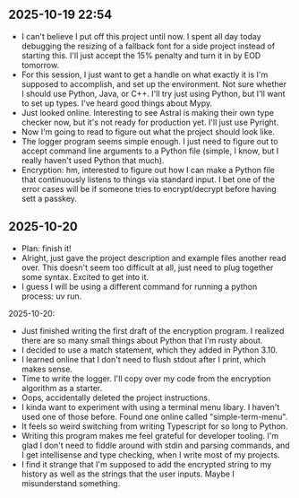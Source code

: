 ## 2025-10-19 22:54

- I can't believe I put off this project until now. I spent all day today debugging the resizing of a fallback font for a side project instead of starting this. I'll just accept the 15% penalty and turn it in by EOD tomorrow.
- For this session, I just want to get a handle on what exactly it is I'm supposed to accomplish, and set up the environment. Not sure whether I should use Python, Java, or C++. I'll try just using Python, but I'll want to set up types. I've heard good things about Mypy.
- Just looked online. Interesting to see Astral is making their own type checker now, but it's not ready for production yet. I'll just use Pyright.
- Now I'm going to read to figure out what the project should look like.
- The logger program seems simple enough. I just need to figure out to accept command line arguments to a Python file (simple, I know, but I really haven't used Python that much).
- Encryption: hm, interested to figure out how I can make a Python file that continuously listens to things via standard input. I bet one of the error cases will be if someone tries to encrypt/decrypt before having sett a passkey.

## 2025-10-20

- Plan: finish it!
- Alright, just gave the project description and example files another read over. This doesn't seem too difficult at all, just need to plug together some syntax. Excited to get into it.
- I guess I will be using a different command for running a python process: uv run.

2025-10-20:

- Just finished writing the first draft of the encryption program. I realized there are so many small things about Python that I'm rusty about.
- I decided to use a match statement, which they added in Python 3.10.
- I learned online that I don't need to flush stdout after I print, which makes sense.
- Time to write the logger. I'll copy over my code from the encryption algorithm as a starter.
- Oops, accidentally deleted the project instructions.
- I kinda want to experiment with using a terminal menu libary. I haven't used one of those before. Found one online called "simple-term-menu".
- It feels so weird switching from writing Typescript for so long to Python.
- Writing this program makes me feel grateful for developer tooling. I'm glad I don't need to fiddle around with stdin and parsing commands, and I get intellisense and type checking, when I write most of my projects.
- I find it strange that I'm supposed to add the encrypted string to my history as well as the strings that the user inputs. Maybe I misunderstand something.

